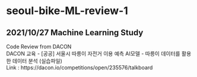 # seoul-bike-ML-review-1
<p>
<h2>2021/10/27 Machine Learning Study</h2>
Code Review from DACON<br>
DACON 교육 - [공공] 서울시 따릉이 자전거 이용 예측 AI모델 - 따릉이 데이터를 활용한 데이터 분석 (실습파일)<br>
Link : https://dacon.io/competitions/open/235576/talkboard<br>
</p>
